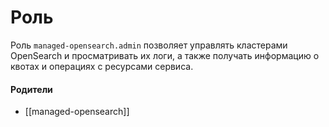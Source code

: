 # Роль

Роль `managed-opensearch.admin` позволяет управлять кластерами OpenSearch и просматривать их логи, а также получать информацию о квотах и операциях с ресурсами сервиса.


#### Родители

- [[managed-opensearch]]
